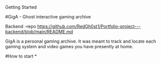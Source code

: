 Getting  Started

#GigA - Ghost interactive gaming archive

 Backend -repo https://github.com/RedGh0st1/Portfolio-project---backend/blob/main/README.md

GigA is a personal gaming archive. It was meant to track and locate each gaming system and video games you have presently at home.

#How to start
*
